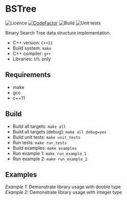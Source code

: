 # BSTree

![Licence](https://img.shields.io/github/license/AlexandarDjordjevic/BSTree?style=flat) 
[![CodeFactor](https://www.codefactor.io/repository/github/alexandardjordjevic/bstree/badge)](https://www.codefactor.io/repository/github/alexandardjordjevic/bstree)
![Build](https://github.com/AlexandarDjordjevic/BSTree/workflows/Build/badge.svg)
![Unit tests](https://github.com/AlexandarDjordjevic/BSTree/workflows/Unit%20tests/badge.svg)

Binary Search Tree data structure implementation.

* C++ version: `C++11`
* Build system: `make`
* C++ compiler: `g++`
* Libraries: `STL` only

## Requirements

* make
* gcc
* c++11

## Build

* Build all targets: `make all`
* Build all targets (debug): `make all debug=yes`
* Build unit tests: `make unit_tests`
* Run tests: `make run_tests`
* Build examples: `make examples`
* Run example 1: `make run_example_1`
* Run example 2: `make run_example_2`

## Examples

_Example 1:_ Demonstrate library usage with double type  
_Example 2:_ Demonstrate library usage with integer type
